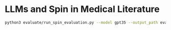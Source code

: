 # LLMs and Spin in Medical Literature


```bash
python3 evaluate/run_spin_evaluation.py --model gpt35 --output_path evaluate/outputs/gpt35
```